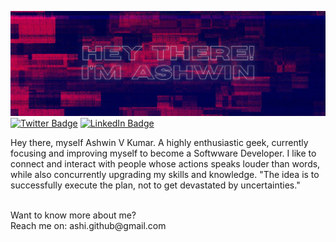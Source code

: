 ![Ashwin GitHub Profile ReadME Banner](assets/Ashwin%20GitHub%20Banner.png)
[![Twitter Badge](https://img.shields.io/badge/Twitter-Profile-informational?style=flat&logo=twitter&logoColor=white&color=1CA2F1)](https://twitter.com/callmeashwin)
[![LinkedIn Badge](https://img.shields.io/badge/LinkedIn-Profile-informational?style=flat&logo=linkedin&logoColor=white&color=0D76A8)](https://www.linkedin.com/in/ashwin-v-kumar-14663623b/)

Hey there, myself Ashwin V Kumar. A highly enthusiastic geek, currently focusing and improving myself to become a Softwware Developer. I like to connect and interact with people whose actions speaks louder than words, while also concurrently upgrading my skills and knowledge. "The idea is to successfully execute the plan, not to get devastated by uncertainties."

<br>
Want to know more about me?<br>
Reach me on: ashi.github@gmail.com
